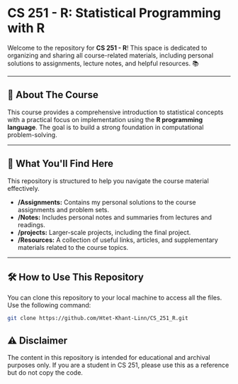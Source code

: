# CS 251 - R: Statistical Programming with R

Welcome to the repository for **CS 251 - R**! This space is dedicated to organizing and sharing all course-related materials, including personal solutions to assignments, lecture notes, and helpful resources. 📚



---

## 🧐 About The Course

This course provides a comprehensive introduction to statistical concepts with a practical focus on implementation using the **R programming language**. The goal is to build a strong foundation in computational problem-solving.

---

## 🎯 What You'll Find Here

This repository is structured to help you navigate the course material effectively.

* **/Assignments:** Contains my personal solutions to the course assignments and problem sets.
* **/Notes:** Includes personal notes and summaries from lectures and readings.
* **/projects:** Larger-scale projects, including the final project.
* **/Resources:** A collection of useful links, articles, and supplementary materials related to the course topics.

---

## 🛠️ How to Use This Repository

You can clone this repository to your local machine to access all the files. Use the following command:

```bash
git clone https://github.com/Htet-Khant-Linn/CS_251_R.git
```

## ⚠️ Disclaimer
The content in this repository is intended for educational and archival purposes only. If you are a student in CS 251, please use this as a reference but do not copy the code. 
